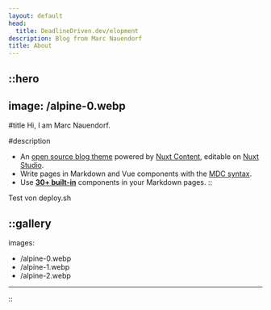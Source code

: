 ```yaml
---
layout: default
head:
  title: DeadlineDriven.dev/elopment
description: Blog from Marc Nauendorf
title: About
---
```


::hero
---
image: /alpine-0.webp
---
#title
Hi, I am Marc Nauendorf.

#description
- An [open source blog theme](https://github.com/nuxt-themes/alpine) powered by [Nuxt Content](https://content.nuxtjs.org), editable on [Nuxt Studio](https://nuxt.studio).
- Write pages in Markdown and Vue components with the [MDC syntax](https://content.nuxtjs.org/guide/writing/mdc).
- Use [**30+ built-in**](https://elements.nuxt.space) components in your Markdown pages.
::

Test von deploy.sh

::gallery
---
images:
  - /alpine-0.webp
  - /alpine-1.webp
  - /alpine-2.webp
---
::
